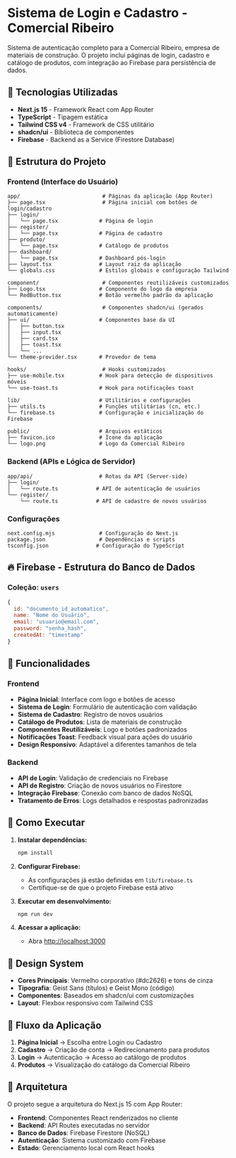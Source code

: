 # Sistema de Login e Cadastro - Comercial Ribeiro

Sistema de autenticação completo para a Comercial Ribeiro, empresa de materiais de construção. O projeto inclui páginas de login, cadastro e catálogo de produtos, com integração ao Firebase para persistência de dados.

## 🚀 Tecnologias Utilizadas

- **Next.js 15** - Framework React com App Router
- **TypeScript** - Tipagem estática
- **Tailwind CSS v4** - Framework de CSS utilitário
- **shadcn/ui** - Biblioteca de componentes
- **Firebase** - Backend as a Service (Firestore Database)

## 📁 Estrutura do Projeto

### Frontend (Interface do Usuário)

```
app/                          # Páginas da aplicação (App Router)
├── page.tsx                  # Página inicial com botões de login/cadastro
├── login/
│   └── page.tsx             # Página de login
├── register/
│   └── page.tsx             # Página de cadastro
├── produto/
│   └── page.tsx             # Catálogo de produtos
├── dashboard/
│   └── page.tsx             # Dashboard pós-login
├── layout.tsx               # Layout raiz da aplicação
└── globals.css              # Estilos globais e configuração Tailwind

component/                    # Componentes reutilizáveis customizados
├── Logo.tsx                 # Componente do logo da empresa
└── RedButton.tsx            # Botão vermelho padrão da aplicação

components/                   # Componentes shadcn/ui (gerados automaticamente)
├── ui/                      # Componentes base da UI
│   ├── button.tsx
│   ├── input.tsx
│   ├── card.tsx
│   ├── toast.tsx
│   └── ...
└── theme-provider.tsx       # Provedor de tema

hooks/                        # Hooks customizados
├── use-mobile.tsx           # Hook para detecção de dispositivos móveis
└── use-toast.ts             # Hook para notificações toast

lib/                         # Utilitários e configurações
├── utils.ts                 # Funções utilitárias (cn, etc.)
└── firebase.ts              # Configuração e inicialização do Firebase

public/                      # Arquivos estáticos
├── favicon.ico              # Ícone da aplicação
└── logo.png                 # Logo da Comercial Ribeiro
```

### Backend (APIs e Lógica de Servidor)

```
app/api/                     # Rotas da API (Server-side)
├── login/
│   └── route.ts            # API de autenticação de usuários
└── register/
    └── route.ts            # API de cadastro de novos usuários
```

### Configurações

```
next.config.mjs              # Configuração do Next.js
package.json                 # Dependências e scripts
tsconfig.json               # Configuração do TypeScript
```

## 🔥 Firebase - Estrutura do Banco de Dados

### Coleção: `users`
```javascript
{
  id: "documento_id_automatico",
  name: "Nome do Usuário",
  email: "usuario@email.com",
  password: "senha_hash",
  createdAt: "timestamp"
}
```

## 🎯 Funcionalidades

### Frontend
- **Página Inicial**: Interface com logo e botões de acesso
- **Sistema de Login**: Formulário de autenticação com validação
- **Sistema de Cadastro**: Registro de novos usuários
- **Catálogo de Produtos**: Lista de materiais de construção
- **Componentes Reutilizáveis**: Logo e botões padronizados
- **Notificações Toast**: Feedback visual para ações do usuário
- **Design Responsivo**: Adaptável a diferentes tamanhos de tela

### Backend
- **API de Login**: Validação de credenciais no Firebase
- **API de Registro**: Criação de novos usuários no Firestore
- **Integração Firebase**: Conexão com banco de dados NoSQL
- **Tratamento de Erros**: Logs detalhados e respostas padronizadas

## 🚦 Como Executar

1. **Instalar dependências:**
   ```bash
   npm install
   ```

2. **Configurar Firebase:**
   - As configurações já estão definidas em `lib/firebase.ts`
   - Certifique-se de que o projeto Firebase está ativo

3. **Executar em desenvolvimento:**
   ```bash
   npm run dev
   ```

4. **Acessar a aplicação:**
   - Abra [http://localhost:3000](http://localhost:3000)

## 🎨 Design System

- **Cores Principais**: Vermelho corporativo (#dc2626) e tons de cinza
- **Tipografia**: Geist Sans (títulos) e Geist Mono (código)
- **Componentes**: Baseados em shadcn/ui com customizações
- **Layout**: Flexbox responsivo com Tailwind CSS

## 📱 Fluxo da Aplicação

1. **Página Inicial** → Escolha entre Login ou Cadastro
2. **Cadastro** → Criação de conta → Redirecionamento para produtos
3. **Login** → Autenticação → Acesso ao catálogo de produtos
4. **Produtos** → Visualização do catálogo da Comercial Ribeiro

## 🔧 Arquitetura

O projeto segue a arquitetura do Next.js 15 com App Router:
- **Frontend**: Componentes React renderizados no cliente
- **Backend**: API Routes executadas no servidor
- **Banco de Dados**: Firebase Firestore (NoSQL)
- **Autenticação**: Sistema customizado com Firebase
- **Estado**: Gerenciamento local com React hooks
